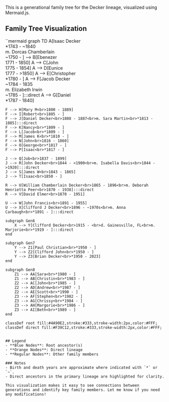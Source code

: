 This is a generational family tree for the Decker lineage, visualized using Mermaid.js.

## Family Tree Visualization

``mermaid
graph TD
    A[Isaac Decker<br>*1743 - ~1840<br>m. Dorcas Chamberlain<br>~1750 - ] --> B[Ebenezer<br>1771 - 1850]
    A --> C[John<br>1775 - 1854]
    A --> D[Eunice<br>1777 - >1850]
    A --> E[Christopher<br>*1780 - ]
    A --> F[Jacob Decker<br>~1784 - 1835<br>m. Elizabeth Irwin<br>~1785 - ]:::direct
    A --> G[Daniel<br>*1787 - 1840]

    F --> H[Mary M<br>1800 - 1889]
    F --> I[Robert<br>1805 - ]
    F --> J[Daniel Decker<br>1808 - 1887<br>m. Sara Martin<br>*1813 - 1885]:::direct
    F --> K[Nancy<br>*1809 - ]
    F --> L[Jacob<br>*1809 - ]
    F --> M[James K<br>*1810 - ]
    F --> N[John<br>1816 - 1860]
    F --> O[George<br>*1817 - ]
    F --> P[Isaac<br>*1817 - ]

    J --> Q[Job<br>1837 - 1899]
    J --> R[John Decker<br>1844 - <1900<br>m. Isabella Davis<br>1844 - >1920]:::direct
    J --> S[James W<br>1843 - 1865]
    J --> T[Isaac<br>1850 - ]

    R --> U[William Chamberlain Decker<br>1865 - 1896<br>m. Deborah Henrietta Peer<br>1870 - 1938]:::direct
    R --> V[David Elmer<br>1870 - 1951]

    U --> W[John Francis<br>1891 - 1955]
    U --> X[Clifford J Decker<br>1896 - ~1970s<br>m. Anna Carbaugh<br>*1891 - ]:::direct

    subgraph Gen6
        X --> Y[Clifford Decker<br>1915 - <br>d. Gainesville, FL<br>m. Marjorie<br>*1919 - ]:::direct
    end

    subgraph Gen7
        Y --> Z1[Paul Christian<br>*1950 - ]
        Y --> Z2[Clifford John<br>*1950 - ]
        Y --> Z3[Brian Decker<br>*1950 - 2023]
    end

    subgraph Gen8
        Z1 --> AA[Sara<br>*1980 - ]
        Z1 --> AB[Christin<br>*1983 - ]
        Z2 --> AC[John<br>*1985 - ]
        Z2 --> AD[Andrew<br>*1987 - ]
        Z2 --> AE[Scott<br>*1990 - ]
        Z3 --> AF[Stephen<br>*1982 - ]
        Z3 --> AG[Chrissy<br>*1984 - ]
        Z3 --> AH[Margorie<br>*1986 - ]
        Z3 --> AI[Beth<br>*1989 - ]
    end

    classDef root fill:#4A90E2,stroke:#333,stroke-width:2px,color:#FFF;
    classDef direct fill:#F39C12,stroke:#333,stroke-width:2px,color:#FFF;
```

## Legend
- **Blue Nodes**: Root ancestor(s)
- **Orange Nodes**: Direct lineage
- **Regular Nodes**: Other family members

### Notes
- Birth and death years are approximate where indicated with `*` or `~`.
- Direct ancestors in the primary lineage are highlighted for clarity.

This visualization makes it easy to see connections between generations and identify key family members. Let me know if you need any modifications!
